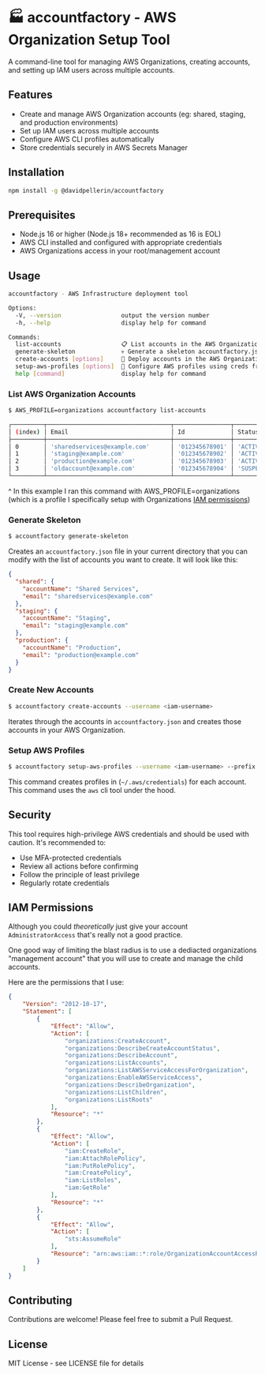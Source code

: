 # 🏭 accountfactory - AWS Organization Setup Tool

A command-line tool for managing AWS Organizations, creating accounts, and setting up IAM users across multiple accounts.

## Features

- Create and manage AWS Organization accounts (eg: shared, staging, and production environments)
- Set up IAM users across multiple accounts
- Configure AWS CLI profiles automatically
- Store credentials securely in AWS Secrets Manager

## Installation

```bash
npm install -g @davidpellerin/accountfactory
```

## Prerequisites

- Node.js 16 or higher (Node.js 18+ recommended as 16 is EOL)
- AWS CLI installed and configured with appropriate credentials
- AWS Organizations access in your root/management account

## Usage

```bash
accountfactory - AWS Infrastructure deployment tool

Options:
  -V, --version                 output the version number
  -h, --help                    display help for command

Commands:
  list-accounts                 📋 List accounts in the AWS Organization
  generate-skeleton             💀 Generate a skeleton accountfactory.json file
  create-accounts [options]     🚀 Deploy accounts in the AWS Organization
  setup-aws-profiles [options]  🔧 Configure AWS profiles using creds from Secrets Manager
  help [command]                display help for command
```

### List AWS Organization Accounts

```bash
$ AWS_PROFILE=organizations accountfactory list-accounts

┌─────────┬───────────────────────────────────┬────────────────┬─────────────┐
│ (index) │ Email                             │ Id             │ Status      │
├─────────┼───────────────────────────────────┼────────────────┼─────────────┤
│ 0       │ 'sharedservices@example.com'      │ '012345678901' │ 'ACTIVE'    │
│ 1       │ 'staging@example.com'             │ '012345678902' │ 'ACTIVE'    │
│ 2       │ 'production@example.com'          │ '012345678903' │ 'ACTIVE'    │
│ 3       │ 'oldaccount@example.com'          │ '012345678904' │ 'SUSPENDED' │
└─────────┴───────────────────────────────────┴────────────────┴─────────────┘
```

^ In this example I ran this command with AWS_PROFILE=organizations (which is a profile I specifically setup with Organizations [IAM permissions](#IAM-Permissions))

### Generate Skeleton

```bash
$ accountfactory generate-skeleton
```

Creates an `accountfactory.json` file in your current directory that you can modify with the list of accounts you want to create. It will look like this:

```json
{
  "shared": {
    "accountName": "Shared Services",
    "email": "sharedservices@example.com"
  },
  "staging": {
    "accountName": "Staging",
    "email": "staging@example.com"
  },
  "production": {
    "accountName": "Production",
    "email": "production@example.com"
  }
}
```


### Create New Accounts

```bash
$ accountfactory create-accounts --username <iam-username>
```

Iterates through the accounts in `accountfactory.json` and creates those accounts in your AWS Organization.


### Setup AWS Profiles

```bash
$ accountfactory setup-aws-profiles --username <iam-username> --prefix <profile-prefix>
```

This command creates profiles in (`~/.aws/credentials`) for each account. This command uses the `aws` cli tool under the hood.


## Security

This tool requires high-privilege AWS credentials and should be used with caution. It's recommended to:

- Use MFA-protected credentials
- Review all actions before confirming
- Follow the principle of least privilege
- Regularly rotate credentials

## IAM Permissions

Although you could _theoretically_ just give your account `AdministratorAccess` that's really not a good practice.

One good way of limiting the blast radius is to use a dediacted organizations "management account" that you will use to create and manage the child accounts.

Here are the permissions that I use:

```json
{
    "Version": "2012-10-17",
    "Statement": [
        {
            "Effect": "Allow",
            "Action": [
                "organizations:CreateAccount",
                "organizations:DescribeCreateAccountStatus",
                "organizations:DescribeAccount",
                "organizations:ListAccounts",
                "organizations:ListAWSServiceAccessForOrganization",
                "organizations:EnableAWSServiceAccess",
                "organizations:DescribeOrganization",
                "organizations:ListChildren",
                "organizations:ListRoots"
            ],
            "Resource": "*"
        },
        {
            "Effect": "Allow",
            "Action": [
                "iam:CreateRole",
                "iam:AttachRolePolicy",
                "iam:PutRolePolicy",
                "iam:CreatePolicy",
                "iam:ListRoles",
                "iam:GetRole"
            ],
            "Resource": "*"
        },
        {
            "Effect": "Allow",
            "Action": [
                "sts:AssumeRole"
            ],
            "Resource": "arn:aws:iam::*:role/OrganizationAccountAccessRole"
        }
    ]
}
```

## Contributing

Contributions are welcome! Please feel free to submit a Pull Request.

## License

MIT License - see LICENSE file for details
